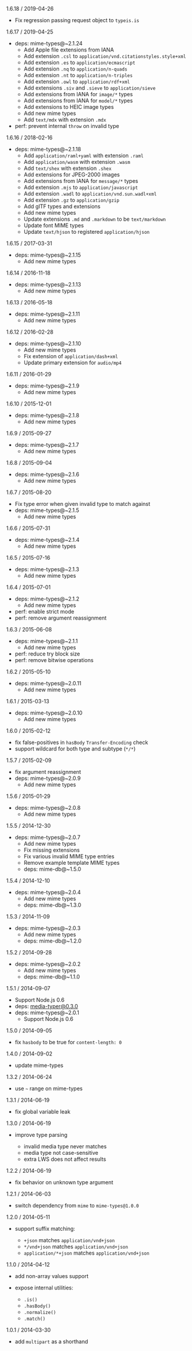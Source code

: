 1.6.18 / 2019-04-26


  * Fix regression passing request object to `typeis.is`

1.6.17 / 2019-04-25


  * deps: mime-types@~2.1.24
    - Add Apple file extensions from IANA
    - Add extension `.csl` to `application/vnd.citationstyles.style+xml`
    - Add extension `.es` to `application/ecmascript`
    - Add extension `.nq` to `application/n-quads`
    - Add extension `.nt` to `application/n-triples`
    - Add extension `.owl` to `application/rdf+xml`
    - Add extensions `.siv` and `.sieve` to `application/sieve`
    - Add extensions from IANA for `image/*` types
    - Add extensions from IANA for `model/*` types
    - Add extensions to HEIC image types
    - Add new mime types
    - Add `text/mdx` with extension `.mdx`
  * perf: prevent internal `throw` on invalid type

1.6.16 / 2018-02-16


  * deps: mime-types@~2.1.18
    - Add `application/raml+yaml` with extension `.raml`
    - Add `application/wasm` with extension `.wasm`
    - Add `text/shex` with extension `.shex`
    - Add extensions for JPEG-2000 images
    - Add extensions from IANA for `message/*` types
    - Add extension `.mjs` to `application/javascript`
    - Add extension `.wadl` to `application/vnd.sun.wadl+xml`
    - Add extension `.gz` to `application/gzip`
    - Add glTF types and extensions
    - Add new mime types
    - Update extensions `.md` and `.markdown` to be `text/markdown`
    - Update font MIME types
    - Update `text/hjson` to registered `application/hjson`

1.6.15 / 2017-03-31


  * deps: mime-types@~2.1.15
    - Add new mime types

1.6.14 / 2016-11-18


  * deps: mime-types@~2.1.13
    - Add new mime types

1.6.13 / 2016-05-18


  * deps: mime-types@~2.1.11
    - Add new mime types

1.6.12 / 2016-02-28


  * deps: mime-types@~2.1.10
    - Add new mime types
    - Fix extension of `application/dash+xml`
    - Update primary extension for `audio/mp4`

1.6.11 / 2016-01-29


  * deps: mime-types@~2.1.9
    - Add new mime types

1.6.10 / 2015-12-01


  * deps: mime-types@~2.1.8
    - Add new mime types

1.6.9 / 2015-09-27


  * deps: mime-types@~2.1.7
    - Add new mime types

1.6.8 / 2015-09-04


  * deps: mime-types@~2.1.6
    - Add new mime types

1.6.7 / 2015-08-20


  * Fix type error when given invalid type to match against
  * deps: mime-types@~2.1.5
    - Add new mime types

1.6.6 / 2015-07-31


  * deps: mime-types@~2.1.4
    - Add new mime types

1.6.5 / 2015-07-16


  * deps: mime-types@~2.1.3
    - Add new mime types

1.6.4 / 2015-07-01


  * deps: mime-types@~2.1.2
    - Add new mime types
  * perf: enable strict mode
  * perf: remove argument reassignment

1.6.3 / 2015-06-08


  * deps: mime-types@~2.1.1
    - Add new mime types
  * perf: reduce try block size
  * perf: remove bitwise operations

1.6.2 / 2015-05-10


  * deps: mime-types@~2.0.11
    - Add new mime types

1.6.1 / 2015-03-13


  * deps: mime-types@~2.0.10
    - Add new mime types

1.6.0 / 2015-02-12


  * fix false-positives in `hasBody` `Transfer-Encoding` check
  * support wildcard for both type and subtype (`*/*`)

1.5.7 / 2015-02-09


  * fix argument reassignment
  * deps: mime-types@~2.0.9
    - Add new mime types

1.5.6 / 2015-01-29


  * deps: mime-types@~2.0.8
    - Add new mime types

1.5.5 / 2014-12-30


  * deps: mime-types@~2.0.7
    - Add new mime types
    - Fix missing extensions
    - Fix various invalid MIME type entries
    - Remove example template MIME types
    - deps: mime-db@~1.5.0

1.5.4 / 2014-12-10


  * deps: mime-types@~2.0.4
    - Add new mime types
    - deps: mime-db@~1.3.0

1.5.3 / 2014-11-09


  * deps: mime-types@~2.0.3
    - Add new mime types
    - deps: mime-db@~1.2.0

1.5.2 / 2014-09-28


  * deps: mime-types@~2.0.2
    - Add new mime types
    - deps: mime-db@~1.1.0

1.5.1 / 2014-09-07


  * Support Node.js 0.6
  * deps: media-typer@0.3.0
  * deps: mime-types@~2.0.1
    - Support Node.js 0.6

1.5.0 / 2014-09-05


 * fix `hasbody` to be true for `content-length: 0`

1.4.0 / 2014-09-02


 * update mime-types

1.3.2 / 2014-06-24


 * use `~` range on mime-types

1.3.1 / 2014-06-19


 * fix global variable leak

1.3.0 / 2014-06-19


 * improve type parsing

   - invalid media type never matches
   - media type not case-sensitive
   - extra LWS does not affect results

1.2.2 / 2014-06-19


 * fix behavior on unknown type argument

1.2.1 / 2014-06-03


 * switch dependency from `mime` to `mime-types@1.0.0`

1.2.0 / 2014-05-11


 * support suffix matching:

   - `+json` matches `application/vnd+json`
   - `*/vnd+json` matches `application/vnd+json`
   - `application/*+json` matches `application/vnd+json`

1.1.0 / 2014-04-12


 * add non-array values support
 * expose internal utilities:

   - `.is()`
   - `.hasBody()`
   - `.normalize()`
   - `.match()`

1.0.1 / 2014-03-30


 * add `multipart` as a shorthand

